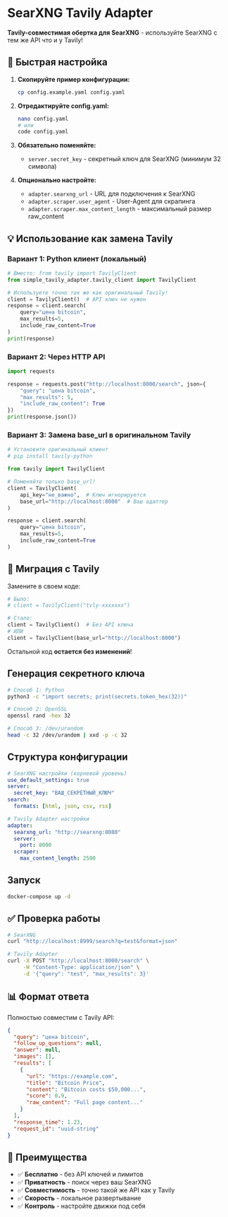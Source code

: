 # SearXNG Tavily Adapter

**Tavily-совместимая обертка для SearXNG** - используйте SearXNG с тем же API что и у Tavily!

## 🚀 Быстрая настройка

1. **Скопируйте пример конфигурации:**
   ```bash
   cp config.example.yaml config.yaml
   ```

2. **Отредактируйте config.yaml:**
   ```bash
   nano config.yaml
   # или
   code config.yaml
   ```

3. **Обязательно поменяйте:**
   - `server.secret_key` - секретный ключ для SearXNG (минимум 32 символа)
   
4. **Опционально настройте:**
   - `adapter.searxng_url` - URL для подключения к SearXNG
   - `adapter.scraper.user_agent` - User-Agent для скрапинга
   - `adapter.scraper.max_content_length` - максимальный размер raw_content

## 💡 Использование как замена Tavily

### Вариант 1: Python клиент (локальный)

```python
# Вместо: from tavily import TavilyClient
from simple_tavily_adapter.tavily_client import TavilyClient

# Используете точно так же как оригинальный Tavily!
client = TavilyClient()  # API ключ не нужен
response = client.search(
    query="цена bitcoin",
    max_results=5,
    include_raw_content=True
)
print(response)
```

### Вариант 2: Через HTTP API

```python
import requests

response = requests.post("http://localhost:8000/search", json={
    "query": "цена bitcoin",
    "max_results": 5,
    "include_raw_content": True
})
print(response.json())
```

### Вариант 3: Замена base_url в оригинальном Tavily

```python
# Установите оригинальный клиент
# pip install tavily-python

from tavily import TavilyClient

# Поменяйте только base_url!
client = TavilyClient(
    api_key="не_важно",  # Ключ игнорируется
    base_url="http://localhost:8000"  # Ваш адаптер
)

response = client.search(
    query="цена bitcoin",
    max_results=5,
    include_raw_content=True
)
```

## 🔄 Миграция с Tavily

Замените в своем коде:

```python
# Было:
# client = TavilyClient("tvly-xxxxxxx")

# Стало:
client = TavilyClient()  # Без API ключа
# ИЛИ
client = TavilyClient(base_url="http://localhost:8000")
```

Остальной код **остается без изменений**!

## Генерация секретного ключа

```bash
# Способ 1: Python
python3 -c "import secrets; print(secrets.token_hex(32))"

# Способ 2: OpenSSL
openssl rand -hex 32

# Способ 3: /dev/urandom
head -c 32 /dev/urandom | xxd -p -c 32
```

## Структура конфигурации

```yaml
# SearXNG настройки (корневой уровень)
use_default_settings: true
server:
  secret_key: "ВАШ_СЕКРЕТНЫЙ_КЛЮЧ"
search:
  formats: [html, json, csv, rss]

# Tavily Adapter настройки
adapter:
  searxng_url: "http://searxng:8080"
  server:
    port: 8000
  scraper:
    max_content_length: 2500
```

## Запуск

```bash
docker-compose up -d
```

## ✅ Проверка работы

```bash
# SearXNG
curl "http://localhost:8999/search?q=test&format=json"

# Tavily Adapter  
curl -X POST "http://localhost:8000/search" \
     -H "Content-Type: application/json" \
     -d '{"query": "test", "max_results": 3}'
```

## 📊 Формат ответа

Полностью совместим с Tavily API:

```json
{
  "query": "цена bitcoin",
  "follow_up_questions": null,
  "answer": null,
  "images": [],
  "results": [
    {
      "url": "https://example.com",
      "title": "Bitcoin Price",
      "content": "Bitcoin costs $50,000...",
      "score": 0.9,
      "raw_content": "Full page content..."
    }
  ],
  "response_time": 1.23,
  "request_id": "uuid-string"
}
```

## 🎯 Преимущества

- ✅ **Бесплатно** - без API ключей и лимитов
- ✅ **Приватность** - поиск через ваш SearXNG
- ✅ **Совместимость** - точно такой же API как у Tavily
- ✅ **Скорость** - локальное развертывание
- ✅ **Контроль** - настройте движки под себя
